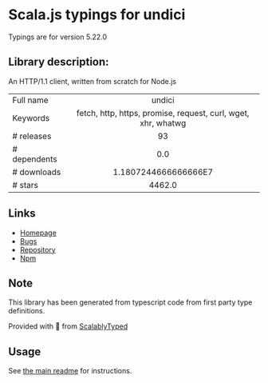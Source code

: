 
# Scala.js typings for undici

Typings are for version 5.22.0

## Library description:
An HTTP/1.1 client, written from scratch for Node.js

|                    |                 |
| ------------------ | :-------------: |
| Full name          | undici |
| Keywords           | fetch, http, https, promise, request, curl, wget, xhr, whatwg |
| # releases         | 93 |
| # dependents       | 0.0 |
| # downloads        | 1.1807244666666666E7 |
| # stars            | 4462.0 |

## Links
- [Homepage](https://undici.nodejs.org)
- [Bugs](https://github.com/nodejs/undici/issues)
- [Repository](https://github.com/nodejs/undici)
- [Npm](https://www.npmjs.com/package/undici)
    


## Note
This library has been generated from typescript code from first party type definitions.

Provided with :purple_heart: from [ScalablyTyped](https://github.com/oyvindberg/ScalablyTyped)

## Usage
See [the main readme](../../readme.md) for instructions.


